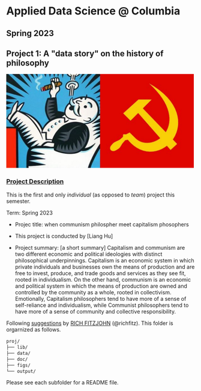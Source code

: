 # Applied Data Science @ Columbia
## Spring 2023
## Project 1: A "data story" on the history of philosophy

<img src="figs/capitalism_vs_communism.png" width="500">

### [Project Description](doc/)
This is the first and only *individual* (as opposed to *team*) project this semester. 

Term: Spring 2023

+ Projec title: when communism philospher meet capitalism phosophers
+ This project is conducted by [Liang Hu]

+ Project summary: [a short summary] Capitalism and communism are two different economic and political ideologies with distinct philosophical underpinnings. Capitalism is an economic system in which private individuals and businesses own the means of production and are free to invest, produce, and trade goods and services as they see fit, rooted in individualism. On the other hand, communism is an economic and political system in which the means of production are owned and controlled by the community as a whole, rooted in collectivism. Emotionally, Capitalism philosophers tend to have more of a sense of self-reliance and individualism, while Communist philosophers tend to have more of a sense of community and collective responsibility.

Following [suggestions](http://nicercode.github.io/blog/2013-04-05-projects/) by [RICH FITZJOHN](http://nicercode.github.io/about/#Team) (@richfitz). This folder is orgarnized as follows.

```
proj/
├── lib/
├── data/
├── doc/
├── figs/
└── output/
```

Please see each subfolder for a README file.
